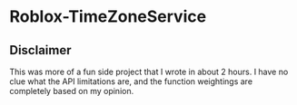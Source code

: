 # Roblox-TimeZoneService

## Disclaimer
This was more of a fun side project that I wrote in about 2 hours. I have no clue what the API limitations are, and the function weightings are completely based on my opinion.